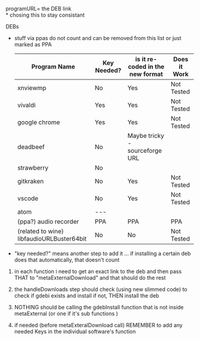 programURL= the DEB link  
    * chosing this to stay consistant

DEBs

- stuff via ppas do not count and can be removed from this list or just marked as PPA

    | Program Name                              | Key Needed? | is it re-coded in the new format | Does it Work |
    | ----------------------------------------- | ----------- | -------------------------------- | ------------ |
    | xnviewmp                                  | No          | Yes                              | Not Tested   |
    | vivaldi                                   | Yes         | Yes                              | Not Tested   |
    | google chrome                             | Yes         | Yes                              | Not Tested   |
    | deadbeef                                  | No          | Maybe tricky - sourceforge URL   |              |
    | strawberry                                | No          |                                  |              |
    | gitkraken                                 | No          | Yes                              | Not Tested   |
    | vscode                                    | No          | Yes                              | Not Tested   |
    | atom                                      | ---         |                                  |              |
    | (ppa?) audio recorder                     | PPA         | PPA                              | PPA          |
    | (related to wine) libfaudioURLBuster64bit | No          | No                               | Not Tested   |

- "key needed?" means another step to add it ... if installing a certain deb does that automatically, that doesn't count

1) in each function i need to get an exact link to the deb and then pass THAT to "metaExternalDownload" and that should do the rest

2) the handleDownloads step should check (using new slimmed code) to check if gdebi exists and install if not, THEN install the deb

3) NOTHING should be calling the gdebInstall function that is not inside metaExternal (or one if it's sub functions )

4) if needed (before metaExteralDownload call) REMEMBER to add any needed Keys in the individual software's function
